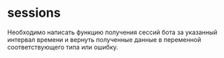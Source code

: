 # sessions
Необходимо написать функцию получения сессий бота за указанный интервал  времени и вернуть полученные данные в переменной соответствующего типа или ошибку. 
